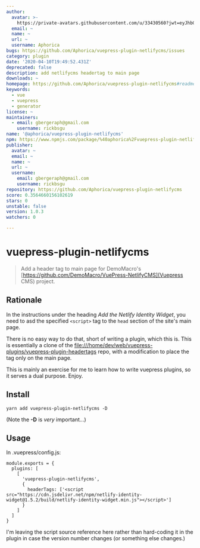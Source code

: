 ```yaml
---
author:
  avatar: >-
    https://private-avatars.githubusercontent.com/u/33430560?jwt=eyJhbGciOiJIUzI1NiIsInR5cCI6IkpXVCJ9.eyJpc3MiOiJnaXRodWIuY29tIiwiYXVkIjoicmF3LmdpdGh1YnVzZXJjb250ZW50LmNvbSIsImtleSI6ImtleTEiLCJleHAiOjE3MzQ2NzM2ODAsIm5iZiI6MTczNDY3MjQ4MCwicGF0aCI6Ii91LzMzNDMwNTYwIn0.XNGr8cceWclzP2LDerCSW1jM1VM58jW6tAlZSKuUJtQ&v=4
  email: ~
  name: ~
  url: ~
  username: Aphorica
bugs: https://github.com/Aphorica/vuepress-plugin-netlifycms/issues
category: plugin
date: '2020-04-10T19:49:52.431Z'
deprecated: false
description: add netlifycms headertag to main page
downloads: ~
homepage: https://github.com/Aphorica/vuepress-plugin-netlifycms#readme
keywords:
  - vue
  - vuepress
  - generator
license: ~
maintainers:
  - email: gbergeraph@gmail.com
    username: rickbsgu
name: '@aphorica/vuepress-plugin-netlifycms'
npm: https://www.npmjs.com/package/%40aphorica%2Fvuepress-plugin-netlifycms
publisher:
  avatar: ~
  email: ~
  name: ~
  url: ~
  username:
    email: gbergeraph@gmail.com
    username: rickbsgu
repository: https://github.com/Aphorica/vuepress-plugin-netlifycms
score: 0.3564660156102619
stars: 0
unstable: false
version: 1.0.3
watchers: 0

---
```


# vuepress-plugin-netlifycms

> Add a header tag to main page for DemoMacro's [https://github.com/DemoMacro/VuePress-NetlifyCMS](Vuepress CMS) project.

## Rationale
In the instructions under the heading _Add the Netlify Identity Widget_,
you need to asd the specified `<script>` tag to the `head` section of
the site's main page.

There is no easy way to do that, short of writing a plugin, which this
is.  This is essentially a clone of the
[file:///home/dev/web/vuepress-plugins/vuepress-plugin-headertags](vuepress-plugin-headertags) repo, with a modification to place the tag only on the main page.

This is mainly an exercise for me to learn how to write vuepress plugins, so it serves a dual purpose.  Enjoy.

## Install

```
yarn add vuepress-plugin-netlifycms -D
```

(Note the __-D__ is _very_ important...)

## Usage
In .vuepress/config.js:
```
module.exports = {
  plugins: [
    [
      'vuepress-plugin-netlifycms',
      {
        headerTags: ['<script src="https://cdn.jsdelivr.net/npm/netlify-identity-widget@1.5.2/build/netlify-identity-widget.min.js"></script>']
      }
    ]
  ]
}
```
I'm leaving the script source reference here rather than hard-coding it in the plugin in case the version number changes (or something else changes.)
